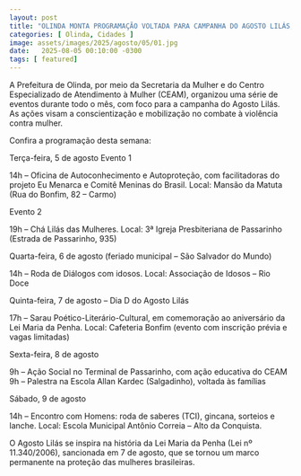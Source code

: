 ```yaml
---
layout: post
title: "OLINDA MONTA PROGRAMAÇÃO VOLTADA PARA CAMPANHA DO AGOSTO LILÁS, DE COMBATE À VIOLÊNCIA CONTRA MULHER"
categories: [ Olinda, Cidades ]
image: assets/images/2025/agosto/05/01.jpg
date:   2025-08-05 00:10:00 -0300
tags: [ featured]
---
```

A Prefeitura de Olinda, por meio da Secretaria da Mulher e do Centro Especializado de Atendimento à Mulher (CEAM), organizou uma série de eventos durante todo o mês, com foco para a campanha do Agosto Lilás. As ações visam a conscientização e mobilização no combate à violência contra mulher.

Confira a programação desta semana: 

Terça-feira, 5 de agosto
Evento 1

14h – Oficina de Autoconhecimento e Autoproteção, com facilitadoras do projeto Eu Menarca e Comitê Meninas do Brasil. Local: Mansão da Matuta (Rua do Bonfim, 82 – Carmo)

Evento 2

19h – Chá Lilás das Mulheres. Local: 3ª Igreja Presbiteriana de Passarinho (Estrada de Passarinho, 935)

Quarta-feira, 6 de agosto (feriado municipal – São Salvador do Mundo)

14h – Roda de Diálogos com idosos. Local: Associação de Idosos – Rio Doce

Quinta-feira, 7 de agosto – Dia D do Agosto Lilás

17h – Sarau Poético-Literário-Cultural, em comemoração ao aniversário da Lei Maria da Penha. Local: Cafeteria Bonfim (evento com inscrição prévia e vagas limitadas)

Sexta-feira, 8 de agosto

9h – Ação Social no Terminal de Passarinho, com ação educativa do CEAM
9h – Palestra na Escola Allan Kardec (Salgadinho), voltada às famílias

Sábado, 9 de agosto

14h – Encontro com Homens: roda de saberes (TCI), gincana, sorteios e lanche. Local: Escola Municipal Antônio Correia – Alto da Conquista.

O Agosto Lilás se inspira na história da Lei Maria da Penha (Lei nº 11.340/2006), sancionada em 7 de agosto, que se tornou um marco permanente na proteção das mulheres brasileiras.
